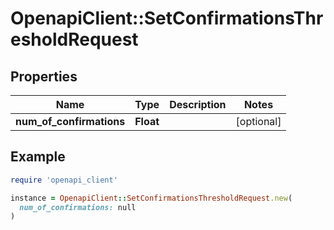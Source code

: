 # OpenapiClient::SetConfirmationsThresholdRequest

## Properties

| Name | Type | Description | Notes |
| ---- | ---- | ----------- | ----- |
| **num_of_confirmations** | **Float** |  | [optional] |

## Example

```ruby
require 'openapi_client'

instance = OpenapiClient::SetConfirmationsThresholdRequest.new(
  num_of_confirmations: null
)
```


